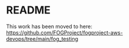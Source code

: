 # README

This work has been moved to here: https://github.com/FOGProject/fogproject-aws-devops/tree/main/fog_testing